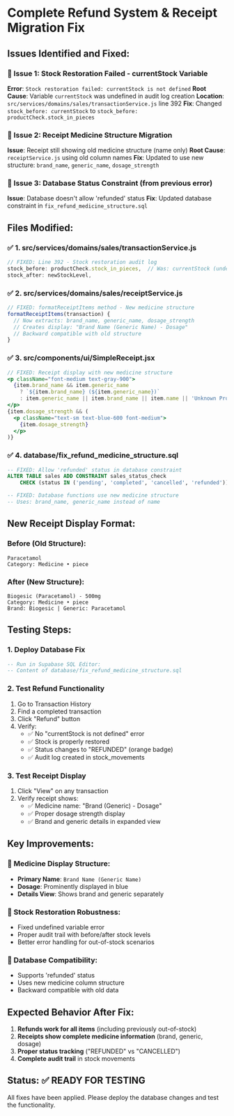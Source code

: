 # Complete Refund System & Receipt Migration Fix

## Issues Identified and Fixed:

### 🔧 Issue 1: Stock Restoration Failed - currentStock Variable
**Error**: `Stock restoration failed: currentStock is not defined`
**Root Cause**: Variable `currentStock` was undefined in audit log creation
**Location**: `src/services/domains/sales/transactionService.js` line 392
**Fix**: Changed `stock_before: currentStock` to `stock_before: productCheck.stock_in_pieces`

### 🔧 Issue 2: Receipt Medicine Structure Migration
**Issue**: Receipt still showing old medicine structure (name only)
**Root Cause**: `receiptService.js` using old column names
**Fix**: Updated to use new structure: `brand_name`, `generic_name`, `dosage_strength`

### 🔧 Issue 3: Database Status Constraint (from previous error)
**Issue**: Database doesn't allow 'refunded' status
**Fix**: Updated database constraint in `fix_refund_medicine_structure.sql`

## Files Modified:

### ✅ 1. src/services/domains/sales/transactionService.js
```javascript
// FIXED: Line 392 - Stock restoration audit log
stock_before: productCheck.stock_in_pieces,  // Was: currentStock (undefined)
stock_after: newStockLevel,
```

### ✅ 2. src/services/domains/sales/receiptService.js  
```javascript
// FIXED: formatReceiptItems method - New medicine structure
formatReceiptItems(transaction) {
  // Now extracts: brand_name, generic_name, dosage_strength
  // Creates display: "Brand Name (Generic Name) - Dosage"
  // Backward compatible with old structure
}
```

### ✅ 3. src/components/ui/SimpleReceipt.jsx
```jsx
// FIXED: Receipt display with new medicine structure
<p className="font-medium text-gray-900">
  {item.brand_name && item.generic_name 
    ? `${item.brand_name} (${item.generic_name})`
    : item.generic_name || item.brand_name || item.name || 'Unknown Product'}
</p>
{item.dosage_strength && (
  <p className="text-sm text-blue-600 font-medium">
    {item.dosage_strength}
  </p>
)}
```

### ✅ 4. database/fix_refund_medicine_structure.sql
```sql
-- FIXED: Allow 'refunded' status in database constraint
ALTER TABLE sales ADD CONSTRAINT sales_status_check 
    CHECK (status IN ('pending', 'completed', 'cancelled', 'refunded'));

-- FIXED: Database functions use new medicine structure
-- Uses: brand_name, generic_name instead of name
```

## New Receipt Display Format:

### Before (Old Structure):
```
Paracetamol
Category: Medicine • piece
```

### After (New Structure):
```
Biogesic (Paracetamol) - 500mg
Category: Medicine • piece
Brand: Biogesic | Generic: Paracetamol
```

## Testing Steps:

### 1. Deploy Database Fix
```sql
-- Run in Supabase SQL Editor:
-- Content of database/fix_refund_medicine_structure.sql
```

### 2. Test Refund Functionality
1. Go to Transaction History
2. Find a completed transaction
3. Click "Refund" button
4. Verify:
   - ✅ No "currentStock is not defined" error
   - ✅ Stock is properly restored
   - ✅ Status changes to "REFUNDED" (orange badge)
   - ✅ Audit log created in stock_movements

### 3. Test Receipt Display
1. Click "View" on any transaction
2. Verify receipt shows:
   - ✅ Medicine name: "Brand (Generic) - Dosage"
   - ✅ Proper dosage strength display
   - ✅ Brand and generic details in expanded view

## Key Improvements:

### 🎯 Medicine Display Structure:
- **Primary Name**: `Brand Name (Generic Name)` 
- **Dosage**: Prominently displayed in blue
- **Details View**: Shows brand and generic separately

### 🎯 Stock Restoration Robustness:
- Fixed undefined variable error
- Proper audit trail with before/after stock levels
- Better error handling for out-of-stock scenarios

### 🎯 Database Compatibility:
- Supports 'refunded' status
- Uses new medicine column structure
- Backward compatible with old data

## Expected Behavior After Fix:

1. **Refunds work for all items** (including previously out-of-stock)
2. **Receipts show complete medicine information** (brand, generic, dosage)
3. **Proper status tracking** ("REFUNDED" vs "CANCELLED")
4. **Complete audit trail** in stock movements

## Status: ✅ READY FOR TESTING
All fixes have been applied. Please deploy the database changes and test the functionality.
